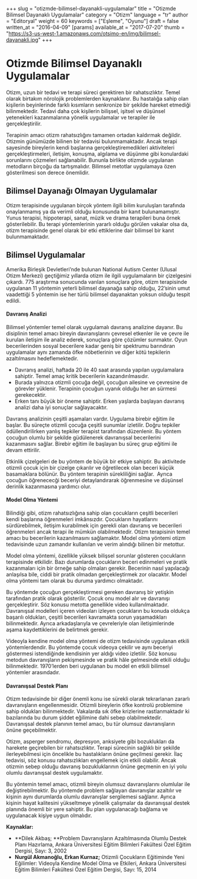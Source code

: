 +++
slug = "otizmde-bilimsel-dayanakli-uygulamalar"
title = "Otizmde Bilimsel Dayanaklı Uygulamalar"
category = "Otizm"
language = "tr"
author = "Editoryal"
weight = 60
keywords = ["Eşleme", "Oyunu"]
draft = false
written_at = "2016-04-09"
[params]
available_at = "2017-07-20"
thumb = "https://s3-us-west-1.amazonaws.com/otsimo-en/img/bilimsel-dayanakli.jpg"
+++

# Otizmde Bilimsel Dayanaklı Uygulamalar

Otizm, uzun bir tedavi ve terapi süreci gerektiren bir rahatsızlıktır. Temel olarak birtakım nörolojik problemlerden kaynaklanır. Bu hastalığa sahip olan kişilerin beyinlerinde farklı kısımların senkronize bir şekilde hareket etmediği bilinmektedir. Tedavi daha çok kişilerin bilişsel, işitsel ve düşünsel yetenekleri kazanmalarına yönelik uygulamalar ve terapiler ile gerçekleştirilir.

Terapinin amacı otizm rahatsızlığını tamamen ortadan kaldırmak değildir. Otizmin günümüzde bilinen bir tedavisi bulunmamaktadır. Ancak terapi sayesinde bireylerin kendi başlarına gerçekleştiremedikleri aktiviteleri gerçekleştirmeleri, iletişim, konuşma, algılama ve düşünme gibi konulardaki sorunlarını çözmeleri sağlanabilir. Bununla birlikte otizmde uygulanan metodların birçoğu da tartışmalıdır. Bilimsel metotlar uygulamaya özen gösterilmesi son derece önemlidir.

## Bilimsel Dayanağı Olmayan Uygulamalar

Otizm terapisinde uygulanan birçok yöntem ilgili bilim kuruluşları tarafında onaylanmamış ya da verimli olduğu konusunda bir kanıt bulunamamıştır. Yunus terapisi, hippoterapi, sanat, müzik ve drama terapileri buna örnek gösterilebilir. Bu terapi yöntemlerinin yararlı olduğu görülen vakalar olsa da, otizm terapisinde genel olarak bir etki ettiklerine dair bilimsel bir kanıt bulunmamaktadır.


## Bilimsel Uygulamalar

Amerika Birleşik Devletleri’nde bulunan National Autism Center (Ulusal Otizm Merkezi) geçtiğimiz yıllarda otizm ile ilgili uygulamaların bir çizelgesini çıkardı. 775 araştırma sonucunda varılan sonuçlara göre, otizm terapisinde uygulanan 11 yöntemin yeterli bilimsel dayanağa sahip olduğu, 22’sinin umut vaadettiği 5 yöntemin ise her türlü bilimsel dayanaktan yoksun olduğu tespit edildi.

#### Davranış Analizi

Bilimsel yöntemler temel olarak uygulamalı davranış analizine dayanır. Bu disiplinin temel amacı bireyin davranışlarını çevresel etkenler ile ve çevre ile kurulan iletişim ile analiz ederek, sonuçlara göre çözümler sunmaktır. Oyun becerilerinden sosyal becerilere kadar geniş bir spektrumu barındıran uygulamalar aynı zamanda öfke nöbetlerinin ve diğer kötü tepkilerin azaltılmasını hedeflemektedir.

  * Davranış analizi, haftada 20 ile 40 saat arasında yapılan uygulamalara sahiptir. Temel amaç kritik becerilerin kazandırılmasıdır.
  * Burada yalnızca otizmli çocuğa değil, çocuğun ailesine ve çevresine de görevler yüklenir. Terapinin çocuğun uyanık olduğu her an sürmesi gerekecektir.
  * Erken tanı büyük bir öneme sahiptir. Erken yaşlarda başlayan davranış analizi daha iyi sonuçlar sağlayacaktır.

Davranış analizinin çeşitli aşamaları vardır. Uygulama birebir eğitim ile başlar. Bu süreçte otizmli çocuğa çeşitli sunumlar izletilir. Doğru tepkiler ödüllendirilirken yanlış tepkiler terapist tarafından düzenlenir. Bu yöntem çocuğun olumlu bir şekilde güdülenerek davranışsal becerilerini kazanmasını sağlar. Birebir eğitim ile başlayan bu süreç grup eğitimi ile devam ettirilir.

Etkinlik çizelgeleri de bu yöntem de büyük bir etkiye sahiptir. Bu aktivitede otizmli çocuk için bir çizelge çıkarılır ve öğretilecek olan beceri küçük basamaklara bölünür. Bu yöntem terapinin sürekliliğini sağlar.  Ayrıca çocuğun öğrenececği beceriyi detaylandırarak öğrenmesine ve düşünsel derinlik kazanmasına yardımcı olur.

#### Model Olma Yöntemi

Bilindiği gibi, otizm rahatsızlığına sahip olan çocukların çeşitli becerileri kendi başlarına öğrenmeleri imkânsızdır. Çocukların hayatlarını sürdürebilmek, iletişim kurabilmek için gerekli olan davranış ve becerileri öğrenmeleri ancak terapi ile mümkün olabilmektedir. Otizm terapisinin temel amacı bu becerilerin kazanılmasını sağlamaktır. Model olma yöntemi otizm tedavisinde uzun zamandır kullanılan ve verim alındığı bilinen bir metottur.

Model olma yöntemi, özellikle yüksek bilişsel sorunlar gösteren çocukların terapisinde etkilidir. Bazı durumlarda çocukların beceri edinmeleri ve pratik kazanmaları için bir örneğe sahip olmaları gerekir. Becerinin nasıl yapılacağı anlaşılsa bile, ciddi bir pratik olmadan gerçekleştirmek zor olacaktır. Model olma yöntemi tam olarak bu duruma yardımcı olmaktadır.

Bu yöntemde çocuğun gerçekleştirmesi gereken davranış bir yetişkin tarafından pratik olarak gösterilir. Çocuk onu model alır ve davranışı gerçekleştirir. Söz konusu metotta genellikle video kullanılmaktadır. Davranışsal modelleri içeren videoları izleyen çocukların bu konuda oldukça başarılı oldukları, çeşitli becerileri kavramakta sorun yaşamadıkları bilinmektedir. Ayrıca arkadaşlarıyla ve çevreleriyle olan iletişimlerinde aşama kaydettiklerini de belirtmek gerekir.

Videoyla kendine model olma yöntemi de otizm tedavisinde uygulanan etkili yöntemlerdendir. Bu yöntemde çocuk videoya çekilir ve aynı beceriyi göstermesi istendiğinde kendisinin yer aldığı video izletilir. Söz konusu metodun davranışların pekişmesinde ve pratik hâle gelmesinde etkili olduğu bilinmektedir. 1970’lerden beri uygulanan bu model en etkili bilimsel yöntemler arasındadır.

#### Davranışsal Destek Planı

Otizm tedavisinde bir diğer önemli konu ise sürekli olarak tekrarlanan zararlı davranışların engellenmesidir. Otizmli bireylerin öfke kontrolü problemine sahip oldukları bilinmektedir. Vakalarda sık öfke krizlerine rastlanmaktadır ki bazılarında bu durum şiddet eğilimine dahi sebep olabilmektedir. Davranışsal destek planının temel amacı, bu tür olumsuz davranışların önüne geçebilmektir.

Otizm, asperger sendromu, depresyon, anksiyete gibi bozuklukları da harekete geçirebilen bir rahatsızlıktır. Terapi sürecinin sağlıklı bir şekilde ilerleyebilmesi için öncelikle bu hastalıkların önüne geçilmesi gerekir. İlaç tedavisi, söz konusu rahatsızlıkları engellemek için etkili olabilir. Ancak otizmin sebep olduğu davranış bozukluklarının önüne geçmenin en iyi yolu olumlu davranışsal destek uygulamaktır.

Bu yöntemin temel amacı, otizmli bireyin olumsuz davranışlarını olumlular ile değiştirebilmektir. Bu yöntemde problem sağlayan davranışlar azaltılır ve kişinin aynı durumlarda olumlu davranışlar sergilemesi sağlanır. Ayrıca kişinin hayat kalitesini yükseltmeye yönelik çalışmalar da davranışsal destek planında önemli bir yere sahiptir. Bu plan uygulanacağı bağlama ve uygulanacak kişiye uygun olmalıdır.

**Kaynaklar:**

  * **Dilek Akbaş; **Problem Davranışların Azaltılmasında Olumlu Destek Planı Hazırlama, Ankara Üniversitesi Eğitim Bilimleri Fakültesi Özel Eğitim Dergisi, Sayı: 3, 2002
  * **Nurgül Akmanoğlu, Erkan Kurnaz;** Otizmli Çocukların Eğitiminde Yeni Eğilimler: Videoyla Kendine Model Olma ve Etkileri, Ankara Üniversitesi Eğitim Bilimleri Fakültesi Özel Eğitim Dergisi, Sayı: 15, 2014
